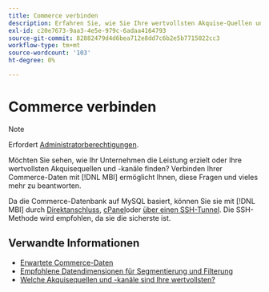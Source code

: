 ```yaml
---
title: Commerce verbinden
description: Erfahren Sie, wie Sie Ihre wertvollsten Akquise-Quellen und -Kanäle finden.
exl-id: c20e7673-9aa3-4e5e-979c-6adaa4164793
source-git-commit: 82882479d4d6bea712e8dd7c6b2e5b7715022cc3
workflow-type: tm+mt
source-wordcount: '103'
ht-degree: 0%

---
```


# Commerce verbinden

>[!NOTE]
>
>Erfordert [Administratorberechtigungen](../../../administrator/user-management/user-management.md).

Möchten Sie sehen, wie Ihr Unternehmen die Leistung erzielt oder Ihre wertvollsten Akquisequellen und -kanäle finden? Verbinden Ihrer Commerce-Daten mit [!DNL MBI] ermöglicht Ihnen, diese Fragen und vieles mehr zu beantworten.

Da die Commerce-Datenbank auf MySQL basiert, können Sie sie mit [!DNL MBI] durch [Direktanschluss](../integrations/mysql-via-a-direct-connection.md), [cPanel](../integrations/mysql-via-cpanel.md)oder [über einen SSH-Tunnel](../integrations/mysql-via-ssh-tunnel.md). Die SSH-Methode wird empfohlen, da sie die sicherste ist.

## Verwandte Informationen

* [Erwartete Commerce-Daten](../integrations/magento-data.md)
* [Empfohlene Datendimensionen für Segmentierung und Filterung](../../../best-practices/segment-filter.md)
* [Welche Akquisequellen und -kanäle sind Ihre wertvollsten?](../../analysis/most-value-source-channel.md)
